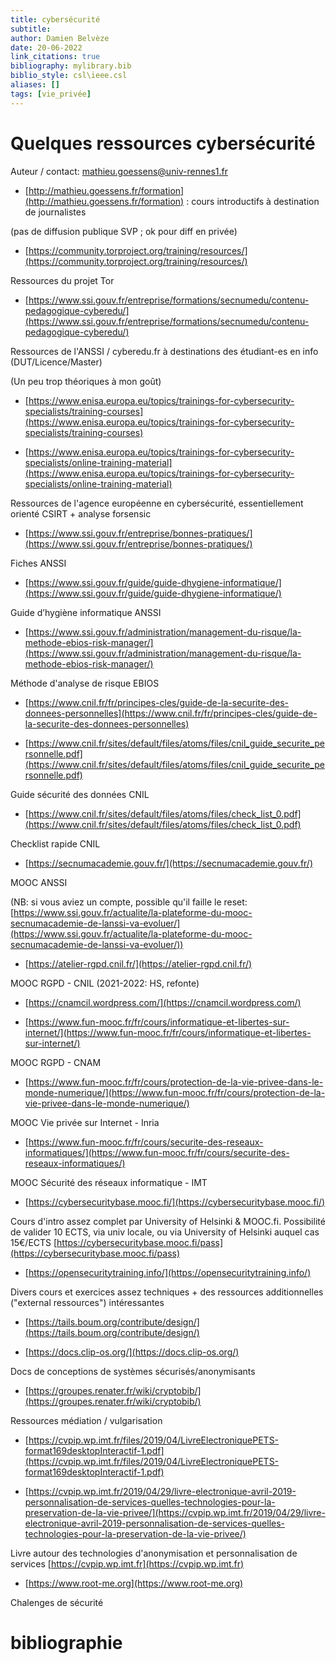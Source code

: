 ```yaml
---
title: cybersécurité
subtitle:
author: Damien Belvèze
date: 20-06-2022
link_citations: true
bibliography: mylibrary.bib
biblio_style: csl\ieee.csl
aliases: []
tags: [vie_privée]
---
```


# Quelques ressources cybersécurité

  

Auteur / contact: mathieu.goessens@univ-rennes1.fr

  

- [http://mathieu.goessens.fr/formation](http://mathieu.goessens.fr/formation) : cours introductifs à destination de journalistes

(pas de diffusion publique SVP ; ok pour diff en privée)

  

- [https://community.torproject.org/training/resources/](https://community.torproject.org/training/resources/)

Ressources du projet Tor

  

- [https://www.ssi.gouv.fr/entreprise/formations/secnumedu/contenu-pedagogique-cyberedu/](https://www.ssi.gouv.fr/entreprise/formations/secnumedu/contenu-pedagogique-cyberedu/)

Ressources de l'ANSSI / cyberedu.fr à destinations des étudiant-es en info (DUT/Licence/Master)

(Un peu trop théoriques à mon goût)

  

- [https://www.enisa.europa.eu/topics/trainings-for-cybersecurity-specialists/training-courses](https://www.enisa.europa.eu/topics/trainings-for-cybersecurity-specialists/training-courses)

- [https://www.enisa.europa.eu/topics/trainings-for-cybersecurity-specialists/online-training-material](https://www.enisa.europa.eu/topics/trainings-for-cybersecurity-specialists/online-training-material)

Ressources de l'agence européenne en cybersécurité, essentiellement orienté CSIRT + analyse forsensic

  

- [https://www.ssi.gouv.fr/entreprise/bonnes-pratiques/](https://www.ssi.gouv.fr/entreprise/bonnes-pratiques/)

Fiches ANSSI

  

- [https://www.ssi.gouv.fr/guide/guide-dhygiene-informatique/](https://www.ssi.gouv.fr/guide/guide-dhygiene-informatique/)

Guide d’hygiène informatique ANSSI

  

- [https://www.ssi.gouv.fr/administration/management-du-risque/la-methode-ebios-risk-manager/](https://www.ssi.gouv.fr/administration/management-du-risque/la-methode-ebios-risk-manager/)

Méthode d'analyse de risque EBIOS

  

- [https://www.cnil.fr/fr/principes-cles/guide-de-la-securite-des-donnees-personnelles](https://www.cnil.fr/fr/principes-cles/guide-de-la-securite-des-donnees-personnelles)

- [https://www.cnil.fr/sites/default/files/atoms/files/cnil_guide_securite_personnelle.pdf](https://www.cnil.fr/sites/default/files/atoms/files/cnil_guide_securite_personnelle.pdf)

Guide sécurité des données CNIL

  

- [https://www.cnil.fr/sites/default/files/atoms/files/check_list_0.pdf](https://www.cnil.fr/sites/default/files/atoms/files/check_list_0.pdf)

Checklist rapide CNIL

  

- [https://secnumacademie.gouv.fr/](https://secnumacademie.gouv.fr/)

MOOC ANSSI

(NB: si vous aviez un compte, possible qu'il faille le reset: [https://www.ssi.gouv.fr/actualite/la-plateforme-du-mooc-secnumacademie-de-lanssi-va-evoluer/](https://www.ssi.gouv.fr/actualite/la-plateforme-du-mooc-secnumacademie-de-lanssi-va-evoluer/))

  

- [https://atelier-rgpd.cnil.fr/](https://atelier-rgpd.cnil.fr/)

MOOC RGPD - CNIL (2021-2022: HS, refonte)

  

- [https://cnamcil.wordpress.com/](https://cnamcil.wordpress.com/)

- [https://www.fun-mooc.fr/fr/cours/informatique-et-libertes-sur-internet/](https://www.fun-mooc.fr/fr/cours/informatique-et-libertes-sur-internet/)

MOOC RGPD - CNAM

  

- [https://www.fun-mooc.fr/fr/cours/protection-de-la-vie-privee-dans-le-monde-numerique/](https://www.fun-mooc.fr/fr/cours/protection-de-la-vie-privee-dans-le-monde-numerique/)

MOOC Vie privée sur Internet - Inria

  

- [https://www.fun-mooc.fr/fr/cours/securite-des-reseaux-informatiques/](https://www.fun-mooc.fr/fr/cours/securite-des-reseaux-informatiques/)

MOOC Sécurité des réseaux informatique - IMT

  

- [https://cybersecuritybase.mooc.fi/](https://cybersecuritybase.mooc.fi/)

Cours d'intro assez complet par University of Helsinki & MOOC.fi. Possibilité de valider 10 ECTS, via univ locale, ou via University of Helsinki auquel cas 15€/ECTS [https://cybersecuritybase.mooc.fi/pass](https://cybersecuritybase.mooc.fi/pass)

  

- [https://opensecuritytraining.info/](https://opensecuritytraining.info/)

Divers cours et exercices assez techniques + des ressources additionnelles ("external ressources") intéressantes

  

- [https://tails.boum.org/contribute/design/](https://tails.boum.org/contribute/design/)

- [https://docs.clip-os.org/](https://docs.clip-os.org/)

Docs de conceptions de systèmes sécurisés/anonymisants

  

- [https://groupes.renater.fr/wiki/cryptobib/](https://groupes.renater.fr/wiki/cryptobib/)

Ressources médiation / vulgarisation

  

- [https://cvpip.wp.imt.fr/files/2019/04/LivreElectroniquePETS-format169desktopInteractif-1.pdf](https://cvpip.wp.imt.fr/files/2019/04/LivreElectroniquePETS-format169desktopInteractif-1.pdf)

- [https://cvpip.wp.imt.fr/2019/04/29/livre-electronique-avril-2019-personnalisation-de-services-quelles-technologies-pour-la-preservation-de-la-vie-privee/](https://cvpip.wp.imt.fr/2019/04/29/livre-electronique-avril-2019-personnalisation-de-services-quelles-technologies-pour-la-preservation-de-la-vie-privee/)

Livre autour des technologies d'anonymisation et personnalisation de services [https://cvpip.wp.imt.fr](https://cvpip.wp.imt.fr)

  

- [https://www.root-me.org](https://www.root-me.org)

Chalenges de sécurité





# bibliographie

